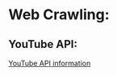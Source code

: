 # Web Crawling:

## YouTube API:

[YouTube API information](https://developers.google.com/youtube/v3/docs)
